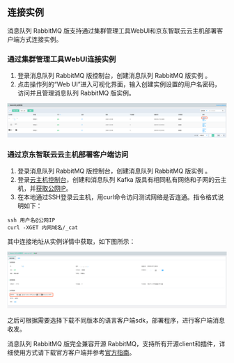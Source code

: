 ## 连接实例
消息队列 RabbitMQ 版支持通过集群管理工具WebUI和京东智联云云主机部署客户端方式连接实例。</br>

### 通过集群管理工具WebUI连接实例
1.	登录消息队列 RabbitMQ 版控制台，创建消息队列 RabbitMQ 版实例 。</br>
2.	点击操作列的“Web UI”进入可视化界面，输入创建实例设置的用户名密码，访问并且管理消息队列 RabbitMQ 版实例。</br>

![查询1](../../../../image/Internet-Middleware/JCS-for-RabbitMQ/连接实例1.png)



### 通过京东智联云云主机部署客户端访问

1.	登录消息队列 RabbitMQ 版控制台，创建消息队列 RabbitMQ 版实例 。</br>
2.	登录[云主机控制台](https://cns-console.jdcloud.com/host/compute/list)，创建和消息队列 Kafka 版具有相同私有网络和子网的云主机，并[获取公网IP](https://docs.jdcloud.com/cn/virtual-machines/associate-elastic-ip)。</br>
3.	在本地通过SSH登录云主机，用curl命令访问测试网络是否连通。指令格式说明如下：</br>

```
ssh 用户名@公网IP
curl -XGET 内网域名/_cat
```

其中连接地址从实例详情中获取，如下图所示：

![查询1](../../../../image/Internet-Middleware/JCS-for-RabbitMQ/连接实例2.png)

之后可根据需要选择下载不同版本的语言客户端sdk，部署程序，进行客户端消息收发。

消息队列 RabbitMQ 版完全兼容开源 RabbitMQ，支持所有开源client和插件，详细使用方式请下载官方客户端并参考[官方指南](https://www.rabbitmq.com/devtools.html)。

